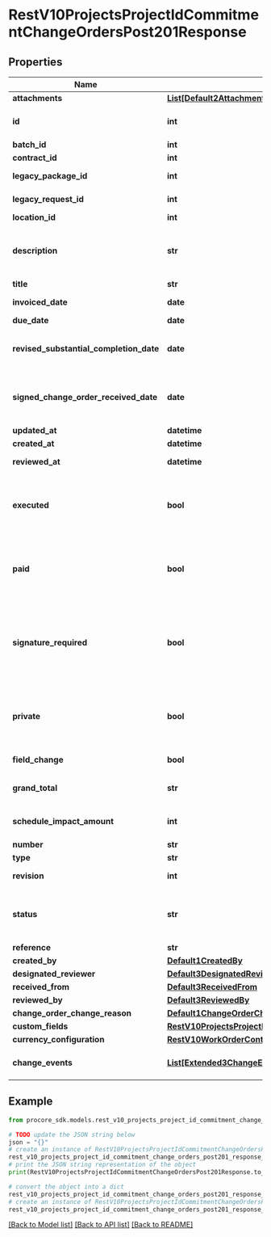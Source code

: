 # RestV10ProjectsProjectIdCommitmentChangeOrdersPost201Response


## Properties

Name | Type | Description | Notes
------------ | ------------- | ------------- | -------------
**attachments** | [**List[Default2AttachmentsInner]**](Default2AttachmentsInner.md) | Attachments | [optional] 
**id** | **int** | Commitment Change Order ID | [optional] 
**batch_id** | **int** | Batch ID | [optional] 
**contract_id** | **int** | Contract ID | [optional] 
**legacy_package_id** | **int** | Legacy Package ID | [optional] 
**legacy_request_id** | **int** | Legacy Request ID | [optional] 
**location_id** | **int** | Location ID | [optional] 
**description** | **str** | Description of the Commitment Change Order | [optional] 
**title** | **str** | Title | [optional] 
**invoiced_date** | **date** | Invoiced date | [optional] 
**due_date** | **date** | Due date | [optional] 
**revised_substantial_completion_date** | **date** | Revised substantial completion date | [optional] 
**signed_change_order_received_date** | **date** | Signed change order received date | [optional] 
**updated_at** | **datetime** |  | [optional] 
**created_at** | **datetime** | Created at | [optional] 
**reviewed_at** | **datetime** | Approved date | [optional] 
**executed** | **bool** | Whether or not the Commitment Change Order is executed | [optional] 
**paid** | **bool** | Whether or not the Commitment Change Order is paid | [optional] 
**signature_required** | **bool** | Whether or not a signature is required on the Commitment Change Order | [optional] 
**private** | **bool** | Only show this Contract to Admins and specific Accessors | [optional] 
**field_change** | **bool** | Field change | [optional] 
**grand_total** | **str** | Total including markup | [optional] 
**schedule_impact_amount** | **int** | Schedule impact in days | [optional] 
**number** | **str** | Number | [optional] 
**type** | **str** | Type | [optional] 
**revision** | **int** | Revision number | [optional] 
**status** | **str** | The status of the Commitment Change Order | [optional] 
**reference** | **str** | Reference | [optional] 
**created_by** | [**Default1CreatedBy**](Default1CreatedBy.md) |  | [optional] 
**designated_reviewer** | [**Default3DesignatedReviewer**](Default3DesignatedReviewer.md) |  | [optional] 
**received_from** | [**Default3ReceivedFrom**](Default3ReceivedFrom.md) |  | [optional] 
**reviewed_by** | [**Default3ReviewedBy**](Default3ReviewedBy.md) |  | [optional] 
**change_order_change_reason** | [**Default1ChangeOrderChangeReason**](Default1ChangeOrderChangeReason.md) |  | [optional] 
**custom_fields** | [**RestV10ProjectsProjectIdVisitorLogsGet200ResponseInnerCustomFields**](RestV10ProjectsProjectIdVisitorLogsGet200ResponseInnerCustomFields.md) |  | [optional] 
**currency_configuration** | [**RestV10WorkOrderContractsGet200ResponseInnerCurrencyConfiguration**](RestV10WorkOrderContractsGet200ResponseInnerCurrencyConfiguration.md) |  | [optional] 
**change_events** | [**List[Extended3ChangeEventsInner]**](Extended3ChangeEventsInner.md) | Change Events linked | [optional] 

## Example

```python
from procore_sdk.models.rest_v10_projects_project_id_commitment_change_orders_post201_response import RestV10ProjectsProjectIdCommitmentChangeOrdersPost201Response

# TODO update the JSON string below
json = "{}"
# create an instance of RestV10ProjectsProjectIdCommitmentChangeOrdersPost201Response from a JSON string
rest_v10_projects_project_id_commitment_change_orders_post201_response_instance = RestV10ProjectsProjectIdCommitmentChangeOrdersPost201Response.from_json(json)
# print the JSON string representation of the object
print(RestV10ProjectsProjectIdCommitmentChangeOrdersPost201Response.to_json())

# convert the object into a dict
rest_v10_projects_project_id_commitment_change_orders_post201_response_dict = rest_v10_projects_project_id_commitment_change_orders_post201_response_instance.to_dict()
# create an instance of RestV10ProjectsProjectIdCommitmentChangeOrdersPost201Response from a dict
rest_v10_projects_project_id_commitment_change_orders_post201_response_from_dict = RestV10ProjectsProjectIdCommitmentChangeOrdersPost201Response.from_dict(rest_v10_projects_project_id_commitment_change_orders_post201_response_dict)
```
[[Back to Model list]](../README.md#documentation-for-models) [[Back to API list]](../README.md#documentation-for-api-endpoints) [[Back to README]](../README.md)


